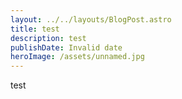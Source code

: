 ```yaml
---
layout: ../../layouts/BlogPost.astro
title: test
description: test
publishDate: Invalid date
heroImage: /assets/unnamed.jpg
---
```

test
